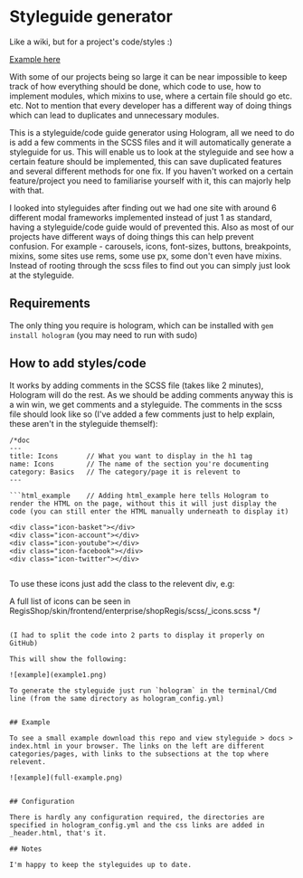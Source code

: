 # Styleguide generator

Like a wiki, but for a project's code/styles :)

[Example here](http://bencrook.co.uk/hologram)

With some of our projects being so large it can be near impossible to keep track of how everything should be done, which code to use, how to implement modules, which mixins to use, where a certain file should go etc. etc. Not to mention that every developer has a different way of doing things which can lead to duplicates and unnecessary modules.

This is a styleguide/code guide generator using Hologram, all we need to do is add a few comments in the SCSS files and it will automatically generate a styleguide for us. This will enable us to look at the styleguide and see how a certain feature should be implemented, this can save duplicated features and several different methods for one fix. If you haven't worked on a certain feature/project you need to familiarise yourself with it, this can majorly help with that.

I looked into styleguides after finding out we had one site with around 6 different modal frameworks implemented instead of just 1 as standard, having a styleguide/code guide would of prevented this. Also as most of our projects have different ways of doing things this can help prevent confusion. For example - carousels, icons, font-sizes, buttons, breakpoints, mixins, some sites use rems, some use px, some don't even have mixins. Instead of rooting through the scss files to find out you can simply just look at the styleguide.

## Requirements

The only thing you require is hologram, which can be installed with `gem install hologram` (you may need to run with sudo)

## How to add styles/code

It works by adding comments in the SCSS file (takes like 2 minutes), Hologram will do the rest. As we should be adding comments anyway this is a win win, we get comments and a styleguide. The comments in the scss file should look like so (I've added a few comments just to help explain, these aren't in the styleguide themself):

```
/*doc
---
title: Icons       // What you want to display in the h1 tag
name: Icons        // The name of the section you're documenting
category: Basics   // The category/page it is relevent to
---

```html_example    // Adding html_example here tells Hologram to render the HTML on the page, without this it will just display the code (you can still enter the HTML manually underneath to display it)

<div class="icon-basket"></div>
<div class="icon-account"></div>
<div class="icon-youtube"></div>
<div class="icon-facebook"></div>
<div class="icon-twitter"></div>
```
```
```
To use these icons just add the class to the relevent div, e.g:

A full list of icons can be seen in <span class="orange">RegisShop/skin/frontend/enterprise/shopRegis/scss/_icons.scss</span>
*/
```

(I had to split the code into 2 parts to display it properly on GitHub)

This will show the following:

![example](example1.png)

To generate the styleguide just run `hologram` in the terminal/Cmd line (from the same directory as hologram_config.yml)


## Example

To see a small example download this repo and view styleguide > docs > index.html in your browser. The links on the left are different categories/pages, with links to the subsections at the top where relevent.

![example](full-example.png)


## Configuration

There is hardly any configuration required, the directories are specified in hologram_config.yml and the css links are added in _header.html, that's it.

## Notes

I'm happy to keep the styleguides up to date.




